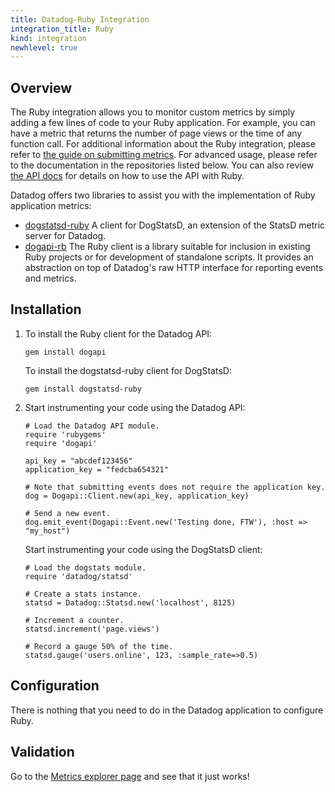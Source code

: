 ```yaml
---
title: Datadog-Ruby Integration
integration_title: Ruby
kind: integration
newhlevel: true
---
```


## Overview

The Ruby integration allows you to monitor custom metrics by simply adding a few lines of code to your Ruby application. For example, you can have a metric that returns the number of page views or the time of any function call. For additional information about the Ruby integration, please refer to [the guide on submitting metrics](/guides/metrics). For advanced usage, please refer to the documentation in the repositories listed below. You can also review [the API docs](/api) for details on how to use the API with Ruby.

Datadog offers two libraries to assist you with the implementation of Ruby application metrics:

* [dogstatsd-ruby](https://github.com/DataDog/dogstatsd-ruby) A client for DogStatsD, an extension of the StatsD metric server for Datadog.
* [dogapi-rb](https://github.com/DataDog/dogapi-rb) The Ruby client is a library suitable for inclusion in existing Ruby projects or for development of standalone scripts. It provides an abstraction on top of Datadog's raw HTTP interface for reporting events and metrics.

## Installation

1.  To install the Ruby client for the Datadog API:

        gem install dogapi

    To install the dogstatsd-ruby client for DogStatsD:

        gem install dogstatsd-ruby

2.  Start instrumenting your code using the Datadog API:

        # Load the Datadog API module.
        require 'rubygems'
        require 'dogapi'

        api_key = "abcdef123456"
        application_key = "fedcba654321"

        # Note that submitting events does not require the application key.
        dog = Dogapi::Client.new(api_key, application_key)

        # Send a new event.
        dog.emit_event(Dogapi::Event.new('Testing done, FTW'), :host => "my_host")

    Start instrumenting your code using the DogStatsD client:

        # Load the dogstats module.
        require 'datadog/statsd'

        # Create a stats instance.
        statsd = Datadog::Statsd.new('localhost', 8125)

        # Increment a counter.
        statsd.increment('page.views')

        # Record a gauge 50% of the time.
        statsd.gauge('users.online', 123, :sample_rate=>0.5)

## Configuration

There is nothing that you need to do in the Datadog application to configure Ruby.

## Validation

Go to the [Metrics explorer page](https://app.datadoghq.com/metric/explorer) and see that it just works!
